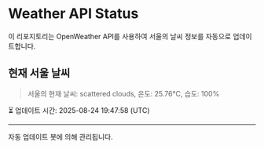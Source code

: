 
# Weather API Status

이 리포지토리는 OpenWeather API를 사용하여 서울의 날씨 정보를 자동으로 업데이트합니다.

## 현재 서울 날씨
> 서울의 현재 날씨: scattered clouds, 온도: 25.76°C, 습도: 100%

⏳ 업데이트 시간: 2025-08-24 19:47:58 (UTC)

---
자동 업데이트 봇에 의해 관리됩니다.
